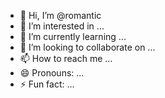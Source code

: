- 👋 Hi, I’m @romantic
- 👀 I’m interested in ...
- 🌱 I’m currently learning ...
- 💞️ I’m looking to collaborate on ...
- 📫 How to reach me ...
- 😄 Pronouns: ...
- ⚡ Fun fact: ...

<!---
Jokerpulla/Jokerpulla is a ✨ special ✨ repository because its `README.md` (this file) appears on your GitHub profile.
You can click the Preview link to take a look at your changes.
--->
